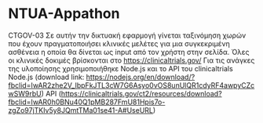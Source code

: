 # NTUA-Appathon 
CTGOV-03 
Σε αυτήν την δικτυακή εφαρμογή γίνεται ταξινόμηση χωρών που έχουν πραγματοποιήσει κλινικές μελέτες για μια συγκεκριμένη ασθένεια η οποία θα δίνεται ως input από τον χρήστη στην σελίδα. 
Όλες οι κλινικές δοκιμές βρίσκονται στο https://clinicaltrials.gov/
Για τις ανάγκες της υλοποίησης χρησιμοποιήθηκε Node.js και το API του clinicaltrials 
Node.js (download link: https://nodejs.org/en/download/?fbclid=IwAR2zhe2V_IbpFkJTL3cW7G6Asyo0vOS8unUlQR1cdyRF4awpyCZcwSW9rbU)
API (https://clinicaltrials.gov/ct2/resources/download?fbclid=IwAR0h0BNu40Q1pMB287FmU81Hpis7o-zgZo97jTKIv5y8JQmtTMa01se41-A#UseURL)

